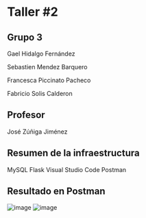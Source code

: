# Taller #2


## Grupo 3

Gael Hidalgo Fernández

Sebastien Mendez Barquero

Francesca Piccinato Pacheco

Fabricio Solis Calderon


## Profesor
José Zúñiga Jiménez

## Resumen de la infraestructura

MySQL
Flask
Visual Studio Code
Postman

## Resultado en Postman

![image](https://github.com/user-attachments/assets/68b9cc31-dbf5-4954-84d9-f928f34abed1)
![image](https://github.com/user-attachments/assets/ff2a3a46-9a19-4ccb-9e03-34d73707281f)

